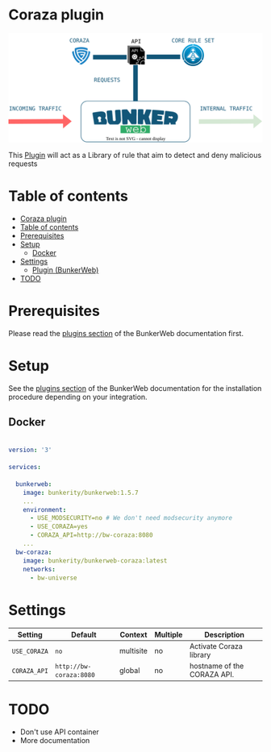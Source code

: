 # Coraza plugin

<p align="center">
	<img alt="BunkerWeb Coraza diagram" src="https://github.com/bunkerity/bunkerweb-plugins/raw/main/coraza/docs/diagram.svg" />
</p>

This [Plugin](https://www.bunkerweb.io/latest/plugins) will act as a Library of rule that aim to detect and deny malicious requests

# Table of contents

- [Coraza plugin](#coraza-plugin)
- [Table of contents](#table-of-contents)
- [Prerequisites](#prerequisites)
- [Setup](#setup)
  - [Docker](#docker)
- [Settings](#settings)
  - [Plugin (BunkerWeb)](#plugin--bunkerweb-)
- [TODO](#todo)

# Prerequisites

Please read the [plugins section](https://docs.bunkerweb.io/latest/plugins) of the BunkerWeb documentation first.

# Setup

See the [plugins section](https://docs.bunkerweb.io/latest/plugins) of the BunkerWeb documentation for the installation procedure depending on your integration.

## Docker

```yaml

version: '3'

services:

  bunkerweb:
    image: bunkerity/bunkerweb:1.5.7
    ...
    environment:
      - USE_MODSECURITY=no # We don't need modsecurity anymore
      - USE_CORAZA=yes
      - CORAZA_API=http://bw-coraza:8080
    ...
  bw-coraza:
    image: bunkerity/bunkerweb-coraza:latest
    networks:
      - bw-universe

```

# Settings

|  Setting   |        Default        | Context |Multiple|        Description        |
|------------|-----------------------|---------|--------|---------------------------|
|`USE_CORAZA`|`no`                   |multisite|no      |Activate Coraza library    |
|`CORAZA_API`|`http://bw-coraza:8080`|global   |no      |hostname of the CORAZA API.|

# TODO

- Don't use API container
- More documentation
